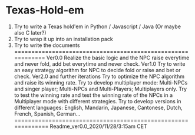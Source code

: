 # Texas-Hold-em
  1. Try to write a Texas hold'em in Python / Javascript / Java (Or maybe also C later?)
  2. Try to wrap it up into an installation pack
  3. Try to write the documents
 ============================================================
Ver0.0
  Realize the basic logic and the NPC raise everytime and never fold, add bet everytime and never check. 
Ver1.0
  Try to write an easy strategy algorithm for NPC to decide fold or raise and bet or check. 
Ver2.0 and further iterations
  Try to optimize the NPC algorithm and raise its winning rate. 
  Try to develop multiplayer mode: Multi-NPCs and singer player; Multi-NPCs and Multi-Players; Multiplayers only. 
  Try to test the winning rate and test the winning rate of the NPCs in a Multiplayer mode with different strategies. 
  Try to develop versions in different languages: English, Mandarin, Japanese, Cantonese, Dutch, French, Spanish, German...
  =============================================================
  Readme_ver0.0_2020/11/28/3:15am CET
